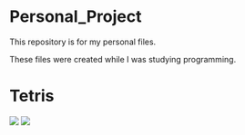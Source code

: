 # Personal_Project

This repository is for my personal files.

These files were created while I was studying programming. 

# Tetris

<div>
<img src= "https://user-images.githubusercontent.com/36218264/41274985-6004c050-6e5a-11e8-8bde-9a43bf899d08.PNG">
<img src = "https://user-images.githubusercontent.com/36218264/41274989-62339b44-6e5a-11e8-9bb7-92ca829b91ac.PNG">
</div>
